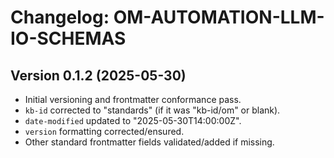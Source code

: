 # Changelog: OM-AUTOMATION-LLM-IO-SCHEMAS

## Version 0.1.2 (2025-05-30)
- Initial versioning and frontmatter conformance pass.
- `kb-id` corrected to "standards" (if it was "kb-id/om" or blank).
- `date-modified` updated to "2025-05-30T14:00:00Z".
- `version` formatting corrected/ensured.
- Other standard frontmatter fields validated/added if missing.

